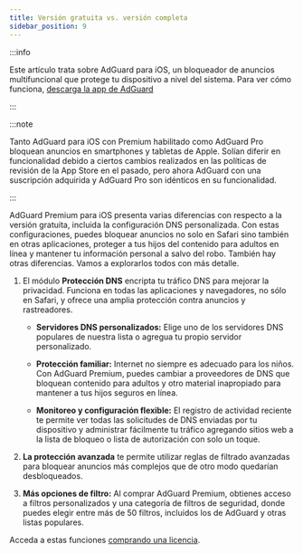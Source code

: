 ```yaml
---
title: Versión gratuita vs. versión completa
sidebar_position: 9
---
```


:::info

Este artículo trata sobre AdGuard para iOS, un bloqueador de anuncios multifuncional que protege tu dispositivo a nivel del sistema. Para ver cómo funciona, [descarga la app de AdGuard](https://agrd.io/download-kb-adblock)

:::

:::note

Tanto AdGuard para iOS con Premium habilitado como AdGuard Pro bloquean anuncios en smartphones y tabletas de Apple. Solían diferir en funcionalidad debido a ciertos cambios realizados en las políticas de revisión de la App Store en el pasado, pero ahora AdGuard con una suscripción adquirida y AdGuard Pro son idénticos en su funcionalidad.

:::

AdGuard Premium para iOS presenta varias diferencias con respecto a la versión gratuita, incluida la configuración DNS personalizada. Con estas configuraciones, puedes bloquear anuncios no solo en Safari sino también en otras aplicaciones, proteger a tus hijos del contenido para adultos en línea y mantener tu información personal a salvo del robo. También hay otras diferencias. Vamos a explorarlos todos con más detalle.

1. El módulo **Protección DNS** encripta tu tráfico DNS para mejorar la privacidad. Funciona en todas las aplicaciones y navegadores, no sólo en Safari, y ofrece una amplia protección contra anuncios y rastreadores.

   - **Servidores DNS personalizados:** Elige uno de los servidores DNS populares de nuestra lista o agregua tu propio servidor personalizado.

   - **Protección familiar:** Internet no siempre es adecuado para los niños. Con AdGuard Premium, puedes cambiar a proveedores de DNS que bloquean contenido para adultos y otro material inapropiado para mantener a tus hijos seguros en línea.

   - **Monitoreo y configuración flexible:** El registro de actividad reciente te permite ver todas las solicitudes de DNS enviadas por tu dispositivo y administrar fácilmente tu tráfico agregando sitios web a la lista de bloqueo o lista de autorización con solo un toque.

2. **La protección avanzada** te permite utilizar reglas de filtrado avanzadas para bloquear anuncios más complejos que de otro modo quedarían desbloqueados.

3. **Más opciones de filtro:** Al comprar AdGuard Premium, obtienes acceso a filtros personalizados y una categoría de filtros de seguridad, donde puedes elegir entre más de 50 filtros, incluidos los de AdGuard y otras listas populares.

Acceda a estas funciones [comprando una licencia](https://adguard.com/license.html).
